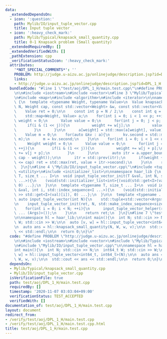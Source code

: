 ```yaml
---
data:
  _extendedDependsOn:
  - icon: ':question:'
    path: Mylib/IO/input_tuple_vector.cpp
    title: Input tuple vector
  - icon: ':heavy_check_mark:'
    path: Mylib/Typical/knapsack_small_quantity.cpp
    title: 0-1 Knapsack problem (Small quantity)
  _extendedRequiredBy: []
  _extendedVerifiedWith: []
  _pathExtension: cpp
  _verificationStatusIcon: ':heavy_check_mark:'
  attributes:
    '*NOT_SPECIAL_COMMENTS*': ''
    PROBLEM: http://judge.u-aizu.ac.jp/onlinejudge/description.jsp?id=DPL_1_H
    links:
    - http://judge.u-aizu.ac.jp/onlinejudge/description.jsp?id=DPL_1_H
  bundledCode: "#line 1 \"test/aoj/DPL_1_H/main.test.cpp\"\n#define PROBLEM \"http://judge.u-aizu.ac.jp/onlinejudge/description.jsp?id=DPL_1_H\"\
    \n\n#include <iostream>\n#include <vector>\n#line 3 \"Mylib/Typical/knapsack_small_quantity.cpp\"\
    \n#include <map>\n#include <algorithm>\n#include <iterator>\n\nnamespace haar_lib\
    \ {\n  template <typename Weight, typename Value>\n  Value knapsack_small_quantity(int\
    \ N, Weight cap, const std::vector<Weight> &w, const std::vector<Value> &v){\n\
    \    Value ret = 0;\n\n    const int p = N / 2;\n    const int q = N - p;\n\n\
    \    std::map<Weight, Value> a;\n    for(int i = 0; i < 1 << p; ++i){\n      Weight\
    \ weight = 0;\n      Value value = 0;\n      for(int j = 0; j < p; ++j){\n   \
    \     if(i & (1 << j)){\n          weight += w[j];\n          value += v[j];\n\
    \        }\n      }\n\n      a[weight] = std::max(a[weight], value);\n    }\n\n\
    \    Value m = 0;\n    for(auto &kv : a){\n      kv.second = std::max(kv.second,\
    \ m);\n      m = kv.second;\n    }\n\n    for(int i = 0; i < 1 << q; ++i){\n \
    \     Weight weight = 0;\n      Value value = 0;\n      for(int j = 0; j < q;\
    \ ++j){\n        if(i & (1 << j)){\n          weight += w[j + p];\n          value\
    \ += v[j + p];\n        }\n      }\n\n      auto itr = a.upper_bound(std::max((Weight)0,\
    \ cap - weight));\n\n      itr = std::prev(itr);\n      if(weight + itr->first\
    \ <= cap) ret = std::max(ret, value + itr->second);\n    }\n\n    return ret;\n\
    \  }\n}\n#line 4 \"Mylib/IO/input_tuple_vector.cpp\"\n#include <tuple>\n#include\
    \ <utility>\n#include <initializer_list>\n\nnamespace haar_lib {\n  template <typename\
    \ T, size_t ... I>\n  void input_tuple_vector_init(T &val, int N, std::index_sequence<I\
    \ ...>){\n    (void)std::initializer_list<int>{(void(std::get<I>(val).resize(N)),\
    \ 0) ...};\n  }\n\n  template <typename T, size_t ... I>\n  void input_tuple_vector_helper(T\
    \ &val, int i, std::index_sequence<I ...>){\n    (void)std::initializer_list<int>{(void(std::cin\
    \ >> std::get<I>(val)[i]), 0) ...};\n  }\n\n  template <typename ... Args>\n \
    \ auto input_tuple_vector(int N){\n    std::tuple<std::vector<Args> ...> ret;\n\
    \n    input_tuple_vector_init(ret, N, std::make_index_sequence<sizeof ... (Args)>());\n\
    \    for(int i = 0; i < N; ++i){\n      input_tuple_vector_helper(ret, i, std::make_index_sequence<sizeof\
    \ ... (Args)>());\n    }\n\n    return ret;\n  }\n}\n#line 7 \"test/aoj/DPL_1_H/main.test.cpp\"\
    \n\nnamespace hl = haar_lib;\n\nint main(){\n  int N; std::cin >> N;\n  int64_t\
    \ W; std::cin >> W;\n\n  auto [v, w] = hl::input_tuple_vector<int64_t, int64_t>(N);\n\
    \n  auto ans = hl::knapsack_small_quantity(N, W, w, v);\n\n  std::cout << ans\
    \ << std::endl;\n\n  return 0;\n}\n"
  code: "#define PROBLEM \"http://judge.u-aizu.ac.jp/onlinejudge/description.jsp?id=DPL_1_H\"\
    \n\n#include <iostream>\n#include <vector>\n#include \"Mylib/Typical/knapsack_small_quantity.cpp\"\
    \n#include \"Mylib/IO/input_tuple_vector.cpp\"\n\nnamespace hl = haar_lib;\n\n\
    int main(){\n  int N; std::cin >> N;\n  int64_t W; std::cin >> W;\n\n  auto [v,\
    \ w] = hl::input_tuple_vector<int64_t, int64_t>(N);\n\n  auto ans = hl::knapsack_small_quantity(N,\
    \ W, w, v);\n\n  std::cout << ans << std::endl;\n\n  return 0;\n}\n"
  dependsOn:
  - Mylib/Typical/knapsack_small_quantity.cpp
  - Mylib/IO/input_tuple_vector.cpp
  isVerificationFile: true
  path: test/aoj/DPL_1_H/main.test.cpp
  requiredBy: []
  timestamp: '2020-11-07 03:03:04+09:00'
  verificationStatus: TEST_ACCEPTED
  verifiedWith: []
documentation_of: test/aoj/DPL_1_H/main.test.cpp
layout: document
redirect_from:
- /verify/test/aoj/DPL_1_H/main.test.cpp
- /verify/test/aoj/DPL_1_H/main.test.cpp.html
title: test/aoj/DPL_1_H/main.test.cpp
---
```

